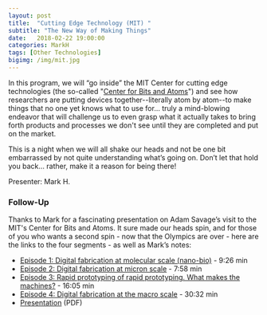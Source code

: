 ```yaml
---
layout: post
title:  "Cutting Edge Technology (MIT) "
subtitle: "The New Way of Making Things"
date:   2018-02-22 19:00:00
categories: MarkH
tags: [Other Technologies]
bigimg: /img/mit.jpg
---
```


In this program, we will “go inside” the MIT Center for cutting edge technologies (the so-called "[Center for Bits and Atoms](http://cba.mit.edu)") and see how researchers are putting devices together--literally atom by atom--to make things that no one yet knows what to use for... truly a mind-blowing endeavor that will challenge us to even grasp what it actually takes to bring forth products and processes we don't see until they are completed and put on the market. 

This is a night when we will all shake our heads and not be one bit embarrassed by not quite understanding what’s going on. Don’t let that hold you back... rather, make it a reason for being there!

Presenter: Mark H.

### Follow-Up

Thanks to Mark for a fascinating presentation on Adam Savage’s visit to the MIT's Center for Bits and Atoms. It sure made our heads spin, and for those of you who wants a second spin - now that the Olympics are over - here are the links to the four segments - as well as Mark’s notes:

* [Episode 1: Digital fabrication at molecular scale (nano-bio)](https://www.youtube.com/watch?v=RaHMDNf56W4) - 9:26 min
* [Episode 2: Digital fabrication at micron scale](https://www.youtube.com/watch?v=_kFC0CBjk1Q) - 7:58 min
* [Episode 3: Rapid prototyping of rapid prototyping. What makes the machines?](https://www.youtube.com/watch?v=kyywuojz8f0) - 16:05 min
* [Episode 4: Digital fabrication at the macro scale](https://www.youtube.com/watch?v=JtKi8lNSqvw) - 30:32 min
* [Presentation](/assets/present/2018/cutting-edge-tech.pdf) (PDF)

